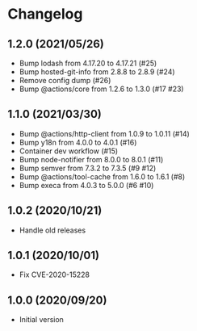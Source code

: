 # Changelog

## 1.2.0 (2021/05/26)

* Bump lodash from 4.17.20 to 4.17.21 (#25)
* Bump hosted-git-info from 2.8.8 to 2.8.9 (#24)
* Remove config dump (#26)
* Bump @actions/core from 1.2.6 to 1.3.0 (#17 #23)

## 1.1.0 (2021/03/30)

* Bump @actions/http-client from 1.0.9 to 1.0.11 (#14)
* Bump y18n from 4.0.0 to 4.0.1 (#16)
* Container dev workflow (#15)
* Bump node-notifier from 8.0.0 to 8.0.1 (#11)
* Bump semver from 7.3.2 to 7.3.5 (#9 #12)
* Bump @actions/tool-cache from 1.6.0 to 1.6.1 (#8)
* Bump execa from 4.0.3 to 5.0.0 (#6 #10)

## 1.0.2 (2020/10/21)

* Handle old releases

## 1.0.1 (2020/10/01)

* Fix CVE-2020-15228

## 1.0.0 (2020/09/20)

* Initial version
